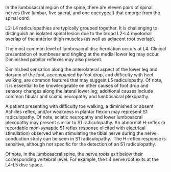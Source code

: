 In the lumbosacral region of the spine, there are eleven pairs of spinal nerves (five lumbar, five sacral, and one coccygeal) that emerge from the spinal cord.

L2-L4 radiculopathies are typically grouped together. It is challenging to distinguish an isolated spinal lesion due to the broad L2-L4 myotomal overlap of the anterior thigh muscles (as well as adjacent root overlap).

The most common level of lumbosacral disc herniation occurs at L4. Clinical presentation of numbness and tingling at the medial lower leg may occur. Diminished patellar reflexes may also present.

Diminished sensation along the anterolateral aspect of the lower leg and dorsum of the foot, accompanied by foot drop, and difficulty with heel walking, are common features that may suggest L5 radiculopathy. Of note, it is essential to be knowledgeable on other causes of foot drop and sensory changes along the lateral lower leg; additional causes include common fibular and sciatic neuropathy and lumbosacral plexopathy.

A patient presenting with difficulty toe walking, a diminished or absent Achilles reflex, and/or weakness in plantar flexion may represent S1 radiculopathy. Of note, sciatic neuropathy and lower lumbosacral plexopathy may present similar to S1 radiculopathy. An abnormal H-reflex (a recordable mon-synaptic S1 reflex response elicited with electrical stimulation) observed when stimulating the tibial nerve during the nerve conduction study can be seen in S1 radiculopathy.  The H-reflex response is sensitive, although not specific for the detection of an S1 radiculopathy.

Of note, in the lumbosacral spine, the nerve roots exit below their corresponding vertebral level. For example, the L4 nerve root exits at the L4-L5 disc space.